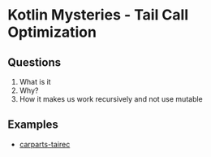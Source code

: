 # Kotlin Mysteries - Tail Call Optimization

## Questions

1.  What is it
2.  Why?
3.  How it makes us work recursively and not use mutable

## Examples

* [carparts-tairec](carparts-tairec)

